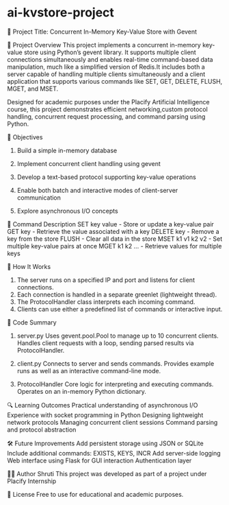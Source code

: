 # ai-kvstore-project
🧠 Project Title:
Concurrent In-Memory Key-Value Store with Gevent

📘 Project Overview
This project implements a concurrent in-memory key-value store using Python’s gevent library. It supports multiple client connections simultaneously and enables real-time command-based data manipulation, much like a simplified version of Redis.It includes both a server capable of handling multiple clients simultaneously and a client application that supports various commands like SET, GET, DELETE, FLUSH, MGET, and MSET.

Designed for academic purposes under the Placify Artificial Intelligence course, this project demonstrates efficient networking,custom protocol handling, concurrent request processing, and command parsing using Python.

🧩 Objectives
1. Build a simple in-memory database

2. Implement concurrent client handling using gevent

3. Develop a text-based protocol supporting key-value operations

4. Enable both batch and interactive modes of client-server communication

5. Explore asynchronous I/O concepts

🧩 Command	Description
SET key value - Store or update a key-value pair
GET key - Retrieve the value associated with a key
DELETE key - Remove a key from the store
FLUSH - Clear all data in the store
MSET k1 v1 k2 v2 - Set multiple key-value pairs at once
MGET k1 k2 ... - Retrieve values for multiple keys

🧩 How It Works
1. The server runs on a specified IP and port and listens for client connections.
2. Each connection is handled in a separate greenlet (lightweight thread).
3. The ProtocolHandler class interprets each incoming command.
4. Clients can use either a predefined list of commands or interactive input.

📖 Code Summary
1. server.py
Uses gevent.pool.Pool to manage up to 10 concurrent clients.
Handles client requests with a loop, sending parsed results via ProtocolHandler.

2. client.py
Connects to server and sends commands.
Provides example runs as well as an interactive command-line mode.

3. ProtocolHandler
Core logic for interpreting and executing commands.
Operates on an in-memory Python dictionary.

🔍 Learning Outcomes
Practical understanding of asynchronous I/O
Experience with socket programming in Python
Designing lightweight network protocols
Managing concurrent client sessions
Command parsing and protocol abstraction

🛠 Future Improvements
Add persistent storage using JSON or SQLite
Include additional commands: EXISTS, KEYS, INCR
Add server-side logging
Web interface using Flask for GUI interaction
Authentication layer

👩‍🎓 Author
Shruti
This project was developed as part of a project under Placify Internship

📄 License
Free to use for educational and academic purposes.